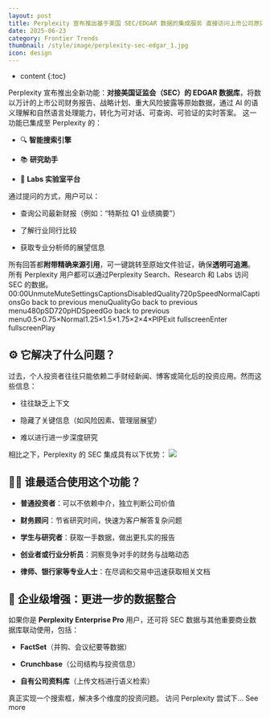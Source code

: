 ```yaml
---
layout: post
title: Perplexity 宣布推出基于美国 SEC/EDGAR 数据的集成服务 直接访问上市公司原始财务数据
date: 2025-06-23
category: Frontier Trends
thumbnail: /style/image/perplexity-sec-edgar_1.jpg
icon: design
---
```

* content
{:toc}

Perplexity 宣布推出全新功能：**对接美国证监会（SEC）的 EDGAR 数据库**，将数以万计的上市公司财务报告、战略计划、重大风险披露等原始数据，通过 AI 的语义理解和自然语言处理能力，转化为可对话、可查询、可验证的实时答案。
这一功能已集成至 Perplexity 的：

- 🔍 **智能搜索引擎**

- 📚 **研究助手**

- 🧪 **Labs 实验室平台**

通过提问的方式，用户可以：

- 查询公司最新财报（例如：“特斯拉 Q1 业绩摘要”）

- 了解行业同行比较

- 获取专业分析师的展望信息

所有回答都**附带精确来源引用**，可一键跳转至原始文件验证，确保**透明可追溯**。
所有 Perplexity 用户都可以通过Perplexity Search、Research 和 Labs 访问 SEC 的数据。
00:00UnmuteMuteSettingsCaptionsDisabledQuality720pSpeedNormalCaptionsGo back to previous menuQualityGo back to previous menu480pSD720pHDSpeedGo back to previous menu0.5×0.75×Normal1.25×1.5×1.75×2×4×PIPExit fullscreenEnter fullscreenPlay
## ⚙️ 它解决了什么问题？
过去，个人投资者往往只能依赖二手财经新闻、博客或简化后的投资应用。然而这些信息：

- 往往缺乏上下文

- 隐藏了关键信息（如风险因素、管理层展望）

- 难以进行进一步深度研究

相比之下，Perplexity 的 SEC 集成具有以下优势：
![](https://assets-v2.circle.so/2lfx8571oydte9c1fsiiwajatfyb)
## 👩‍💼 谁最适合使用这个功能？

- **普通投资者**：可以不依赖中介，独立判断公司价值

- **财务顾问**：节省研究时间，快速为客户解答复杂问题

- **学生与研究者**：获取一手数据，做出更扎实的报告

- **创业者或行业分析员**：洞察竞争对手的财务与战略动态

- **律师、银行家等专业人士**：在尽调和交易中迅速获取相关文档

## 🚀 企业级增强：更进一步的数据整合
如果你是 **Perplexity Enterprise Pro** 用户，还可将 SEC 数据与其他重要商业数据库联动使用，包括：

- **FactSet**（并购、会议纪要等数据）

- **Crunchbase**（公司结构与投资信息）

- **自有公司资料库**（上传文档进行语义检索）

真正实现一个搜索框，解决多个维度的投资问题。
访问 Perplexity 尝试下…
See more